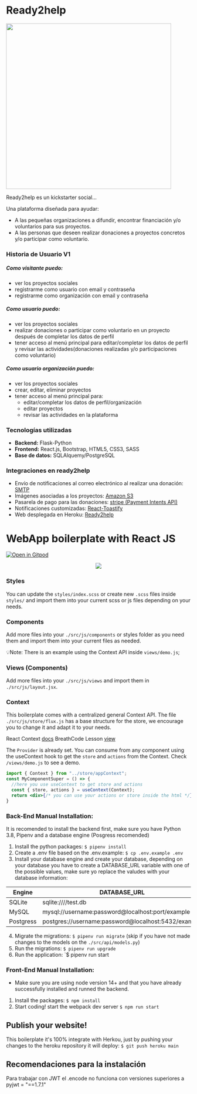 # Ready2help
<img src="https://ready2help.s3.eu-west-3.amazonaws.com/Original.png" width="450" height="450" />

Ready2help es un kickstarter social...

Una plataforma diseñada para ayudar:
* A las pequeñas organizaciones a difundir, encontrar financiación y/o voluntarios para sus proyectos.
* A las personas que deseen realizar donaciones a proyectos concretos y/o participar como voluntario.


### Historia de Usuario V1

##### Como visitante puedo:
* ver los proyectos sociales
* registrarme como usuario con email y contraseña
* registrarme como organización con email y contraseña

##### Como usuario puedo:
* ver los proyectos sociales
* realizar donaciones o participar como voluntario en un proyecto después de completar los datos de perfil
* tener acceso al menú principal para editar/completar los datos de perfil y revisar las actividades(donaciones realizadas y/o participaciones como voluntario)

##### Como usuario organización puedo:
* ver los proyectos sociales
* crear, editar, eliminar proyectos
* tener acceso al menú principal para:
    - editar/completar los datos de perfil/organización
    - editar proyectos
    - revisar las actividades en la plataforma

### Tecnologías utilizadas
+ **Backend:** Flask-Python
+ **Frontend:** React.js, Bootstrap, HTML5, CSS3, SASS
+ **Base de datos:** SQLAlquemy/PostgreSQL

### Integraciones en ready2help
+ Envío de notificaciones al correo electrónico al realizar una donación: [SMTP](https://www.tutorialspoint.com/python/python_sending_email.htm)
+ Imágenes asociadas a los proyectos: [Amazon S3](https://boto3.amazonaws.com/v1/documentation/api/latest/guide/s3-uploading-files.html)
+ Pasarela de pago para las donaciones: [stripe (Payment Intents API)](https://stripe.com/docs/payments/payment-intents)
+ Notificaciones customizadas: [React-Toastify](https://fkhadra.github.io/react-toastify/installation/)
+ Web desplegada en  Heroku: [Ready2help](https://ready2help.herokuapp.com/)



# WebApp boilerplate with React JS
[![Open in Gitpod](https://gitpod.io/button/open-in-gitpod.svg)](https://gitpod.io#https://github.com/4GeeksAcademy/react-flask-hello.git)

<p align="center">
<a href="https://www.loom.com/share/f37c6838b3f1496c95111e515e83dd9b"><img src="https://github.com/4GeeksAcademy/flask-rest-hello/blob/main/docs/assets/how-to.png?raw=true?raw=true" /></a>
</p>

### Styles
You can update the `styles/index.scss` or create new `.scss` files inside `styles/` and import them into your current scss or js files depending on your needs.

### Components
Add more files into your `./src/js/components` or styles folder as you need them and import them into your current files as needed.

💡Note: There is an example using the Context API inside `views/demo.js`;

### Views (Components)
Add more files into your `./src/js/views` and import them in `./src/js/layout.jsx`.

### Context
This boilerplate comes with a centralized general Context API. The file `./src/js/store/flux.js` has a base structure for the store, we encourage you to change it and adapt it to your needs.

React Context [docs](https://reactjs.org/docs/context.html)
BreathCode Lesson [view](https://content.breatheco.de/lesson/react-hooks-explained)

The `Provider` is already set. You can consume from any component using the useContext hook to get the `store` and `actions` from the Context. Check `/views/demo.js` to see a demo.

```jsx
import { Context } from "../store/appContext";
const MyComponentSuper = () => {
  //here you use useContext to get store and actions
  const { store, actions } = useContext(Context);
  return <div>{/* you can use your actions or store inside the html */}</div>
}
```

### Back-End Manual Installation:

It is recomended to install the backend first, make sure you have Python 3.8, Pipenv and a database engine (Posgress recomended)

1. Install the python packages: `$ pipenv install`
2. Create a .env file based on the .env.example: `$ cp .env.example .env`
3. Install your database engine and create your database, depending on your database you have to create a DATABASE_URL variable with one of the possible values, make sure yo replace the valudes with your database information:

| Engine	| DATABASE_URL 						|
| ------------- | ----------------------------------------------------- |
| SQLite	| sqlite:////test.db	 				|
| MySQL		| mysql://username:password@localhost:port/example	|
| Postgress	| postgres://username:password@localhost:5432/example 	|

4. Migrate the migrations: `$ pipenv run migrate` (skip if you have not made changes to the models on the `./src/api/models.py`)
5. Run the migrations: `$ pipenv run upgrade`
6. Run the application: `$ pipenv run start


### Front-End Manual Installation:

- Make sure you are using node version 14+ and that you have already successfully installed and runned the backend.

1. Install the packages: `$ npm install`
2. Start coding! start the webpack dev server `$ npm run start`

## Publish your website!

This boilerplate it's 100% integrate with Herkou, just by pushing your changes to the heroku repository it will deploy: `$ git push heroku main`

## Recomendaciones para la instalación

Para trabajar con JWT el .encode no funciona con versiones superiores a pyjwt = "==1.7.1"